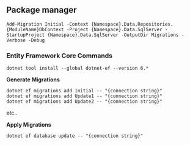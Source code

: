 ## Package manager
```
Add-Migration Initial -Context {Namespace}.Data.Repositories.{ModuleName}DbContext -Project {Namespace}.Data.SqlServer -StartupProject {Namespace}.Data.SqlServer -OutputDir Migrations -Verbose -Debug
```

### Entity Framework Core Commands
```
dotnet tool install --global dotnet-ef --version 6.*
```

**Generate Migrations**
```
dotnet ef migrations add Initial -- "{connection string}"
dotnet ef migrations add Update1 -- "{connection string}"
dotnet ef migrations add Update2 -- "{connection string}"
```
etc..

**Apply Migrations**
```
dotnet ef database update -- "{connection string}"
```
